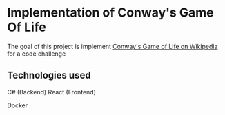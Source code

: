 # Implementation of Conway's Game Of Life
The goal of this project is implement [Conway's Game of Life on Wikipedia](https://en.wikipedia.org/wiki/Conway%27s_Game_of_Life) for a code challenge

## Technologies used
C# (Backend)
React (Frontend)

Docker
